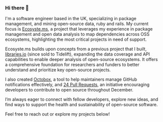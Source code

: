 ### Hi there 👋

I'm a software engineer based in the UK, specializing in package management, and mining open-source data, ruby and rails. My current focus is [Ecosyste.ms](https://github.com/ecosyste-ms), a project that leverages my experience in package management and open data analysis to map dependencies across OSS ecosystems, highlighting the most critical projects in need of support.

Ecosyste.ms builds upon concepts from a previous project that I built, [libraries.io](https://github.com/librariesio/libraries.io) (since sold to Tidelift), expanding the data coverage and API capabilities to enable deeper analysis of open-source ecosystems. It offers a comprehensive foundation for researchers and funders to better understand and prioritize key open-source projects.

I also created [Octobox](https://github.com/octobox/octobox), a tool to help maintainers manage GitHub notifications effectively, and [24 Pull Requests](https://github.com/24pullrequests/24pullrequests), an initiative encouraging developers to contribute to open source throughout December.

I’m always eager to connect with fellow developers, explore new ideas, and find ways to support the health and sustainability of open-source software.

Feel free to reach out or explore my projects below!
